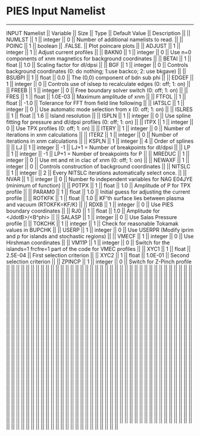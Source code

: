PIES Input Namelist
===================

------------------------------------------------------------------------

INPUT Namelist \|\| Variable \|\| Size \|\| Type \|\| Default Value \|\|
Description \|\| \|\| NUMLST \|\| 1 \|\| integer \|\| 0 \|\| Number of
additional namelists to read. \|\| \|\| POINC \|\| 1 \|\| boolean \|\|
.FALSE. \|\| Plot poincare plots \|\| \|\| ADJUST \|\| 1 \|\| integer
\|\| 1 \|\| Adjust current profiles \|\| \|\| BAKN0 \|\| 1 \|\| integer
\|\| 0 \|\| Use n=0 components of xnm magnetics for background
coordinates \|\| \|\| BETAI \|\| 1 \|\| float \|\| 1.0 \|\| Scaling
factor for dI/dpsi \|\| \|\| BGF \|\| 1 \|\| integer \|\| 0 \|\|
Controls background coordinates (0: do nothing; 1:use backco; 2: use
bkgave) \|\| \|\| BSUBPI \|\| 1 \|\| float \|\| 0.0 \|\| The (0,0)
component of bdn sub phi \|\| \|\| EDGEF \|\| 1 \|\| integer \|\| 0 \|\|
Controls use of islsep to recalculate edges (0: off; 1: on) \|\| \|\|
FREEB \|\| 1 \|\| integer \|\| 0 \|\| Free boundary solver switch (0:
off; 1: on) \|\| \|\| FRES \|\| 1 \|\| float \|\| 1.0E-03 \|\| Maximum
amplitude of xnm \|\| \|\| FTFOL \|\| 1 \|\| float \|\| -1.0 \|\|
Tolerance for FFT from field line following \|\| \|\| IATSLC \|\| 1 \|\|
integer \|\| 0 \|\| Use automatic mode selection from x (0: off; 1: on)
\|\| \|\| ISLRES \|\| 1 \|\| float \|\| 1.6 \|\| Island resolution \|\|
\|\| ISPLN \|\| 1 \|\| integer \|\| 0 \|\| Use spline fitting for
pressure and dI/dpsi profiles (0: off; 1: on) \|\| \|\| ITPX \|\| 1 \|\|
integer \|\| 0 \|\| Use TPX profiles (0: off; 1: on) \|\| \|\| ITERY
\|\| 1 \|\| integer \|\| 0 \|\| Number of iterations in xnm calculations
\|\| \|\| ITERZ \|\| 1 \|\| integer \|\| 0 \|\| Number of iterations in
xnm calculations \|\| \|\| KSPLN \|\| 1 \|\| integer \|\| 4 \|\| Order
of splines \|\| \|\| LJ \|\| 1 \|\| integer \|\| -1 \|\| LJ+1 = Number
of breakpoints for dI/dpsi \|\| \|\| LP \|\| 1 \|\| integer \|\| -1 \|\|
LP+1 = Number of breakpoints for P \|\| \|\| MREDUC \|\| 1 \|\| integer
\|\| 0 \|\| Use mt and nt in clac of xnm (0: off; 1: on) \|\| \|\|
NEWAXF \|\| 1 \|\| integer \|\| 0 \|\| Controls construction of
background coordinates \|\| \|\| NITSLC \|\| 1 \|\| integer \|\| 2 \|\|
Every NITSLC iterations automatically select once. \|\| \|\| NVAR \|\| 1
\|\| integer \|\| 0 \|\| Number fo independent variables for NAG E04JYE
(minimum of function) \|\| \|\| P0TPX \|\| 1 \|\| float \|\| 1.0 \|\|
Amplitude of P for TPX profile \|\| \|\| PARAM0 \|\| 1 \|\| float \|\|
1.0 \|\| Initial guess for adjusting the current profile \|\| \|\|
ROTKFK \|\| 1 \|\| float \|\| 1.0 \|\| KF\'th surface lies between
plasma and vacuum (RTOKFK=KF/K) \|\| \|\| RDXB \|\| 1 \|\| integer \|\|
0 \|\| Use PIES boundary coordinates \|\| \|\| RJ0 \|\| 1 \|\| float
\|\| 1.0 \|\| Amplitude for \<JdotB\>/\<B\^phi\> \|\| \|\| SALASP \|\| 1
\|\| integer \|\| 0 \|\| Use Salas Pressure profile \|\| \|\| TOKCHK
\|\| 1 \|\| integer \|\| 1 \|\| Check for reasonable Tokamak values in
BUPCHK \|\| \|\| USERP \|\| 1 \|\| integer \|\| 0 \|\| Use USERPR
(Modify iprim and p for islands and stochastic regions) \|\| \|\| VMECF
\|\| 1 \|\| integer \|\| 0 \|\| Use Hirshman coordinates \|\| \|\| VM11P
\|\| 1 \|\| integer \|\| 0 \|\| Switch for the islands=1 frcfre=1 part
of the code for VMEC profiles \|\| \|\| XYC1 \|\| 1 \|\| float \|\|
2.5E-04 \|\| First selection criterion \|\| \|\| XYC2 \|\| 1 \|\| float
\|\| 1.0E-01 \|\| Second selection criterion \|\| \|\| ZPINCP \|\| 1
\|\| integer \|\| 0 \|\| Switch for Z-Pinch profile \|\| \|\| \|\| \|\|
\|\| \|\| \|\| \|\| \|\| \|\| \|\| \|\| \|\| \|\| \|\| \|\| \|\| \|\|
\|\| \|\| \|\| \|\| \|\| \|\| \|\| \|\| \|\| \|\| \|\| \|\| \|\| \|\|
\|\| \|\| \|\| \|\| \|\| \|\| \|\| \|\| \|\| \|\| \|\| \|\| \|\| \|\|
\|\| \|\| \|\| \|\| \|\| \|\| \|\| \|\| \|\| \|\| \|\| \|\| \|\| \|\|
\|\| \|\| \|\| \|\| \|\| \|\| \|\| \|\| \|\| \|\| \|\| \|\| \|\| \|\|
\|\| \|\| \|\| \|\| \|\| \|\| \|\| \|\| \|\| \|\| \|\| \|\| \|\| \|\|
\|\| \|\| \|\| \|\| \|\| \|\| \|\| \|\| \|\| \|\| \|\| \|\| \|\| \|\|
\|\| \|\| \|\| \|\| \|\| \|\| \|\| \|\| \|\| \|\| \|\| \|\| \|\| \|\|
\|\| \|\| \|\| \|\| \|\| \|\| \|\| \|\| \|\| \|\| \|\| \|\| \|\| \|\|
\|\| \|\| \|\| \|\| \|\| \|\| \|\| \|\| \|\| \|\| \|\| \|\| \|\| \|\|
\|\| \|\| \|\| \|\| \|\| \|\| \|\| \|\| \|\| \|\| \|\| \|\| \|\| \|\|
\|\| \|\| \|\| \|\| \|\| \|\| \|\| \|\| \|\| \|\| \|\| \|\| \|\| \|\|
\|\| \|\| \|\| \|\| \|\| \|\| \|\| \|\| \|\| \|\| \|\| \|\| \|\| \|\|
\|\| \|\| \|\| \|\| \|\| \|\| \|\| \|\| \|\| \|\| \|\| \|\| \|\| \|\|
\|\| \|\| \|\| \|\| \|\| \|\| \|\| \|\| \|\| \|\| \|\| \|\| \|\| \|\|
\|\| \|\| \|\| \|\| \|\| \|\| \|\| \|\| \|\| \|\| \|\| \|\| \|\| \|\|
\|\| \|\| \|\| \|\| \|\| \|\| \|\| \|\| \|\| \|\| \|\| \|\| \|\| \|\|
\|\| \|\| \|\| \|\| \|\| \|\| \|\| \|\| \|\| \|\| \|\| \|\| \|\| \|\|
\|\| \|\| \|\| \|\| \|\| \|\| \|\| \|\| \|\| \|\| \|\| \|\| \|\| \|\|
\|\| \|\| \|\| \|\| \|\| \|\| \|\| \|\| \|\| \|\| \|\| \|\| \|\| \|\|
\|\| \|\| \|\| \|\| \|\| \|\| \|\| \|\| \|\| \|\| \|\| \|\| \|\| \|\|
\|\| \|\| \|\| \|\| \|\| \|\| \|\| \|\| \|\| \|\| \|\| \|\| \|\| \|\|
\|\| \|\| \|\| \|\| \|\| \|\| \|\| \|\| \|\| \|\| \|\| \|\| \|\| \|\|
\|\| \|\| \|\| \|\| \|\| \|\| \|\| \|\| \|\| \|\| \|\| \|\| \|\| \|\|
\|\| \|\| \|\| \|\| \|\| \|\| \|\| \|\| \|\| \|\| \|\| \|\| \|\| \|\|
\|\| \|\| \|\| \|\| \|\| \|\| \|\| \|\| \|\| \|\| \|\| \|\| \|\| \|\|
\|\| \|\| \|\| \|\| \|\| \|\| \|\| \|\| \|\| \|\| \|\| \|\| \|\| \|\|
\|\| \|\| \|\| \|\| \|\| \|\| \|\| \|\| \|\| \|\| \|\| \|\| \|\| \|\|
\|\| \|\| \|\| \|\| \|\| \|\| \|\| \|\| \|\| \|\| \|\| \|\| \|\| \|\|
\|\| \|\| \|\| \|\| \|\| \|\| \|\| \|\| \|\| \|\| \|\| \|\| \|\| \|\|
\|\| \|\| \|\| \|\| \|\| \|\| \|\| \|\| \|\| \|\| \|\| \|\| \|\| \|\|
\|\| \|\| \|\| \|\| \|\| \|\| \|\| \|\| \|\| \|\| \|\| \|\| \|\| \|\|
\|\| \|\| \|\| \|\| \|\| \|\| \|\| \|\| \|\| \|\| \|\| \|\| \|\| \|\|
\|\| \|\| \|\| \|\| \|\| \|\| \|\| \|\| \|\| \|\| \|\| \|\| \|\| \|\|
\|\| \|\| \|\| \|\| \|\| \|\| \|\| \|\| \|\| \|\| \|\| \|\| \|\| \|\|
\|\| \|\| \|\| \|\| \|\| \|\| \|\| \|\| \|\| \|\| \|\| \|\| \|\| \|\|
\|\| \|\| \|\| \|\| \|\| \|\| \|\| \|\| \|\| \|\| \|\| \|\| \|\| \|\|
\|\| \|\| \|\| \|\| \|\| \|\| \|\| \|\| \|\| \|\| \|\| \|\| \|\| \|\|
\|\| \|\| \|\| \|\| \|\| \|\| \|\| \|\| \|\| \|\| \|\| \|\| \|\| \|\|
\|\| \|\| \|\| \|\| \|\| \|\| \|\| \|\| \|\| \|\| \|\| \|\| \|\| \|\|
\|\| \|\| \|\| \|\| \|\| \|\| \|\| \|\| \|\| \|\| \|\| \|\| \|\| \|\|
\|\| \|\| \|\| \|\| \|\| \|\| \|\| \|\| \|\| \|\| \|\| \|\| \|\| \|\|
\|\| \|\| \|\| \|\| \|\| \|\| \|\| \|\| \|\| \|\| \|\| \|\| \|\| \|\|
\|\| \|\| \|\| \|\| \|\| \|\| \|\| \|\| \|\| \|\| \|\| \|\| \|\| \|\|
\|\| \|\| \|\| \|\| \|\| \|\| \|\| \|\| \|\| \|\| \|\| \|\| \|\| \|\|
\|\| \|\| \|\| \|\| \|\| \|\| \|\| \|\| \|\| \|\| \|\| \|\| \|\| \|\|
\|\| \|\| \|\| \|\| \|\| \|\| \|\| \|\| \|\| \|\| \|\| \|\| \|\| \|\|
\|\| \|\| \|\| \|\| \|\| \|\| \|\| \|\| \|\| \|\| \|\| \|\| \|\| \|\|
\|\| \|\| \|\| \|\| \|\| \|\| \|\| \|\| \|\| \|\| \|\| \|\| \|\| \|\|
\|\| \|\| \|\| \|\| \|\| \|\| \|\| \|\| \|\| \|\| \|\| \|\| \|\| \|\|
\|\| \|\| \|\| \|\| \|\| \|\| \|\| \|\| \|\| \|\| \|\| \|\| \|\| \|\|
\|\| \|\| \|\| \|\| \|\| \|\| \|\| \|\| \|\| \|\| \|\| \|\| \|\| \|\|
\|\| \|\| \|\| \|\| \|\| \|\| \|\| \|\| \|\| \|\| \|\| \|\| \|\| \|\|
\|\| \|\| \|\| \|\| \|\| \|\| \|\| \|\| \|\| \|\| \|\| \|\| \|\| \|\|
\|\| \|\| \|\| \|\| \|\| \|\| \|\| \|\| \|\| \|\| \|\| \|\| \|\| \|\|
\|\| \|\| \|\| \|\| \|\| \|\| \|\| \|\| \|\| \|\| \|\| \|\| \|\| \|\|
\|\| \|\| \|\| \|\| \|\| \|\| \|\| \|\| \|\| \|\| \|\| \|\| \|\| \|\|
\|\| \|\| \|\| \|\| \|\| \|\| \|\| \|\| \|\| \|\| \|\| \|\| \|\| \|\|
\|\| \|\| \|\| \|\| \|\| \|\| \|\| \|\| \|\| \|\| \|\| \|\| \|\| \|\|
\|\| \|\| \|\| \|\| \|\| \|\| \|\| \|\| \|\| \|\| \|\| \|\| \|\| \|\|
\|\| \|\| \|\| \|\| \|\| \|\| \|\| \|\| \|\| \|\| \|\| \|\| \|\| \|\|
\|\| \|\| \|\| \|\| \|\| \|\| \|\| \|\| \|\| \|\| \|\| \|\| \|\| \|\|
\|\| \|\| \|\| \|\| \|\| \|\| \|\| \|\| \|\| \|\| \|\| \|\| \|\| \|\|
\|\| \|\| \|\| \|\| \|\| \|\| \|\| \|\| \|\| \|\| \|\| \|\| \|\| \|\|
\|\| \|\| \|\| \|\| \|\| \|\| \|\| \|\| \|\| \|\| \|\| \|\| \|\| \|\|
\|\| \|\| \|\| \|\| \|\| \|\| \|\| \|\| \|\| \|\| \|\| \|\| \|\| \|\|
\|\| \|\| \|\| \|\| \|\| \|\| \|\| \|\| \|\| \|\| \|\| \|\| \|\| \|\|
\|\| \|\| \|\| \|\| \|\| \|\| \|\| \|\| \|\| \|\| \|\| \|\| \|\| \|\|
\|\| \|\| \|\| \|\| \|\| \|\| \|\| \|\| \|\| \|\| \|\| \|\| \|\| \|\|
\|\| \|\| \|\|
